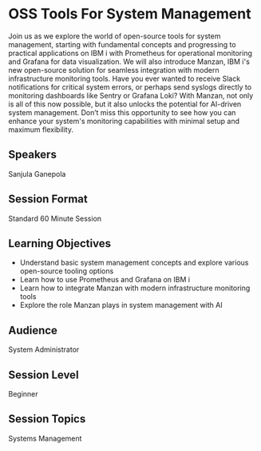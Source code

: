 # OSS Tools For System Management

Join us as we explore the world of open-source tools for system management, starting with fundamental concepts and progressing to practical applications on IBM i with Prometheus for operational monitoring and Grafana for data visualization. We will also introduce Manzan, IBM i's new open-source solution for seamless integration with modern infrastructure monitoring tools. Have you ever wanted to receive Slack notifications for critical system errors, or perhaps send syslogs directly to monitoring dashboards like Sentry or Grafana Loki? With Manzan, not only is all of this now possible, but it also unlocks the potential for AI-driven system management. Don’t miss this opportunity to see how you can enhance your system's monitoring capabilities with minimal setup and maximum flexibility.

## Speakers
Sanjula Ganepola

## Session Format
Standard 60 Minute Session

## Learning Objectives
* Understand basic system management concepts and explore various open-source tooling options
* Learn how to use Prometheus and Grafana on IBM i
* Learn how to integrate Manzan with modern infrastructure monitoring tools
* Explore the role Manzan plays in system management with AI

## Audience
System Administrator

## Session Level
Beginner

## Session Topics
Systems Management